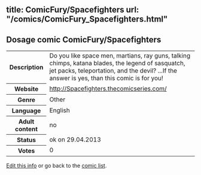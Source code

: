 title: ComicFury/Spacefighters
url: "/comics/ComicFury_Spacefighters.html"
---
Dosage comic ComicFury/Spacefighters
-----------------------------------------

<p id="msg"></p>
<script type="text/javascript">
if (window.location.search === '?edit_info_mail=sent_ok') {
  var elem = document.getElementById("msg");
  elem.innerHTML = 'Edited information sucessfully sent.';
  elem.className = 'ok';
}
</script>
<table class="comicinfo">
<tr>
<th>Description</th><td>Do you like space men, martians, ray guns, talking chimps, katana blades, the legend of sasquatch, jet packs, teleportation, and the devil? ...If the answer is yes, than this comic is for you!</td>
</tr>
<tr>
<th>Website</th><td><a href="http://Spacefighters.thecomicseries.com/">http://Spacefighters.thecomicseries.com/</a></td>
</tr>
<tr>
<th>Genre</th><td>Other</td>
</tr>
<tr>
<th>Language</th><td>English</td>
</tr>
<tr>
<th>Adult content</th><td>no</td>
</tr>
<tr>
<th>Status</th><td>ok on 29.04.2013</td>
</tr>
<tr>
<th>Votes</th><td>0</td>
</tr>
</table>

[Edit this info](ComicFury_Spacefighters_edit.html) or go back to the [comic list](../comic-index.html).
